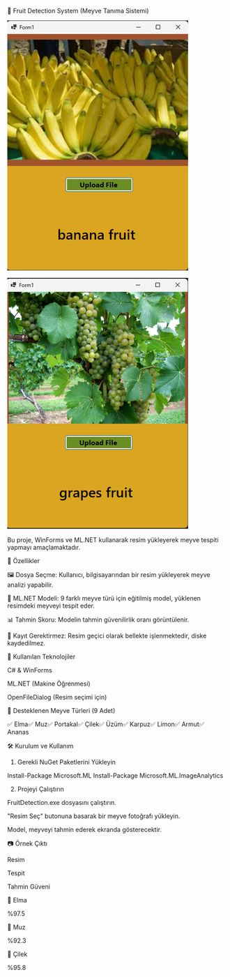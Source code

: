 🍎 Fruit Detection System (Meyve Tanıma Sistemi)

![Örnek Resim](./Images/img1.png)

![Örnek Resim](./Images/img2.png)

Bu proje, WinForms ve ML.NET kullanarak resim yükleyerek meyve tespiti yapmayı amaçlamaktadır.

🚀 Özellikler

🖼 Dosya Seçme: Kullanıcı, bilgisayarından bir resim yükleyerek meyve analizi yapabilir.

🤖 ML.NET Modeli: 9 farklı meyve türü için eğitilmiş model, yüklenen resimdeki meyveyi tespit eder.

📊 Tahmin Skoru: Modelin tahmin güvenilirlik oranı görüntülenir.

📂 Kayıt Gerektirmez: Resim geçici olarak bellekte işlenmektedir, diske kaydedilmez.

📂 Kullanılan Teknolojiler

C# & WinForms

ML.NET (Makine Öğrenmesi)

OpenFileDialog (Resim seçimi için)

📜 Desteklenen Meyve Türleri (9 Adet)

✅ Elma✅ Muz✅ Portakal✅ Çilek✅ Üzüm✅ Karpuz✅ Limon✅ Armut✅ Ananas

🛠 Kurulum ve Kullanım

1. Gerekli NuGet Paketlerini Yükleyin

Install-Package Microsoft.ML
Install-Package Microsoft.ML.ImageAnalytics

2. Projeyi Çalıştırın

FruitDetection.exe dosyasını çalıştırın.

"Resim Seç" butonuna basarak bir meyve fotoğrafı yükleyin.

Model, meyveyi tahmin ederek ekranda gösterecektir.

📷 Örnek Çıktı

Resim

Tespit

Tahmin Güveni

🍏 Elma

%97.5

🍌 Muz

%92.3

🍓 Çilek

%95.8
